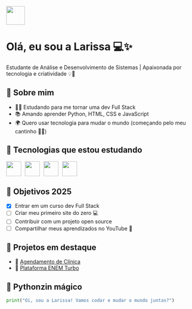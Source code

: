 <img src="https://media.giphy.com/media/v1.Y2lkPTc5MGI3NjExZTY5ZGI3YzM0Y2JjOWYwOTZkZTZhYjAzZTI2NDQ3NDViMzUzNDRkZiZlcD12MV9naWZzX3NlYXJjaCZjdD1n/M9gbBd9nbDrOTu1Mqx/giphy.gif" width="50">

# Olá, eu sou a Larissa 💻✨
Estudante de Análise e Desenvolvimento de Sistemas | Apaixonada por tecnologia e criatividade 💡🎨

## 🌸 Sobre mim
- 👩‍💻 Estudando para me tornar uma dev Full Stack
- 📚 Amando aprender Python, HTML, CSS e JavaScript
- 🌍 Quero usar tecnologia para mudar o mundo (começando pelo meu cantinho 🧠🚀)

## 🧰 Tecnologias que estou estudando
<div style="display: flex; gap: 10px;">
<img src="https://cdn.jsdelivr.net/gh/devicons/devicon/icons/python/python-original.svg" width="40"/>
<img src="https://cdn.jsdelivr.net/gh/devicons/devicon/icons/html5/html5-original.svg" width="40"/>
<img src="https://cdn.jsdelivr.net/gh/devicons/devicon/icons/css3/css3-original.svg" width="40"/>
<img src="https://cdn.jsdelivr.net/gh/devicons/devicon/icons/javascript/javascript-original.svg" width="40"/>
</div>

## 🎯 Objetivos 2025
- [x] Entrar em um curso dev Full Stack
- [ ] Criar meu primeiro site do zero 💻
- [ ] Contribuir com um projeto open source
- [ ] Compartilhar meus aprendizados no YouTube 🎥

## 💖 Projetos em destaque
- 📅 [Agendamento de Clínica](https://github.com/larissasm/clinica-fofa)
- 🧠 [Plataforma ENEM Turbo](https://github.com/larissasm/enem-turbo)

## 🐍 Pythonzin mágico
```python
print("Oi, sou a Larissa! Vamos codar e mudar o mundo juntas?")

